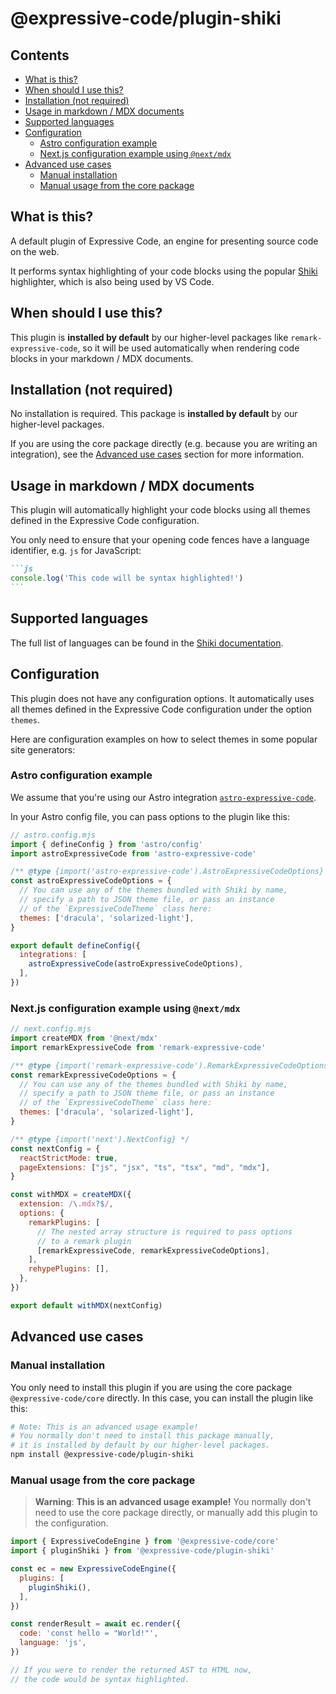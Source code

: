 # @expressive-code/plugin-shiki

## Contents

- [What is this?](#what-is-this)
- [When should I use this?](#when-should-i-use-this)
- [Installation (not required)](#installation-not-required)
- [Usage in markdown / MDX documents](#usage-in-markdown--mdx-documents)
- [Supported languages](#supported-languages)
- [Configuration](#configuration)
  - [Astro configuration example](#astro-configuration-example)
  - [Next.js configuration example using `@next/mdx`](#nextjs-configuration-example-using-nextmdx)
- [Advanced use cases](#advanced-use-cases)
  - [Manual installation](#manual-installation)
  - [Manual usage from the core package](#manual-usage-from-the-core-package)

## What is this?

A default plugin of Expressive Code, an engine for presenting source code on the web.

It performs syntax highlighting of your code blocks using the popular [Shiki](https://shiki.matsu.io/) highlighter, which is also being used by VS Code.

## When should I use this?

This plugin is **installed by default** by our higher-level packages like `remark-expressive-code`, so it will be used automatically when rendering code blocks in your markdown / MDX documents.

## Installation (not required)

No installation is required. This package is **installed by default** by our higher-level packages.

If you are using the core package directly (e.g. because you are writing an integration), see the [Advanced use cases](#advanced-use-cases) section for more information.

## Usage in markdown / MDX documents

This plugin will automatically highlight your code blocks using all themes defined in the Expressive Code configuration.

You only need to ensure that your opening code fences have a language identifier, e.g. `js` for JavaScript:

````md
```js
console.log('This code will be syntax highlighted!')
```
````

## Supported languages

The full list of languages can be found in the [Shiki documentation](https://github.com/shikijs/shiki/blob/main/docs/languages.md#all-languages).

## Configuration

This plugin does not have any configuration options. It automatically uses all themes defined in the Expressive Code configuration under the option `themes`.

Here are configuration examples on how to select themes in some popular site generators:

### Astro configuration example

We assume that you're using our Astro integration [`astro-expressive-code`](https://www.npmjs.com/package/astro-expressive-code).

In your Astro config file, you can pass options to the plugin like this:

```js
// astro.config.mjs
import { defineConfig } from 'astro/config'
import astroExpressiveCode from 'astro-expressive-code'

/** @type {import('astro-expressive-code').AstroExpressiveCodeOptions} */
const astroExpressiveCodeOptions = {
  // You can use any of the themes bundled with Shiki by name,
  // specify a path to JSON theme file, or pass an instance
  // of the `ExpressiveCodeTheme` class here:
  themes: ['dracula', 'solarized-light'],
}

export default defineConfig({
  integrations: [
    astroExpressiveCode(astroExpressiveCodeOptions),
  ],
})
```

### Next.js configuration example using `@next/mdx`

```js
// next.config.mjs
import createMDX from '@next/mdx'
import remarkExpressiveCode from 'remark-expressive-code'

/** @type {import('remark-expressive-code').RemarkExpressiveCodeOptions} */
const remarkExpressiveCodeOptions = {
  // You can use any of the themes bundled with Shiki by name,
  // specify a path to JSON theme file, or pass an instance
  // of the `ExpressiveCodeTheme` class here:
  themes: ['dracula', 'solarized-light'],
}

/** @type {import('next').NextConfig} */
const nextConfig = {
  reactStrictMode: true,
  pageExtensions: ["js", "jsx", "ts", "tsx", "md", "mdx"],
}

const withMDX = createMDX({
  extension: /\.mdx?$/,
  options: {
    remarkPlugins: [
      // The nested array structure is required to pass options
      // to a remark plugin
      [remarkExpressiveCode, remarkExpressiveCodeOptions],
    ],
    rehypePlugins: [],
  },
})

export default withMDX(nextConfig)
```

## Advanced use cases

### Manual installation

You only need to install this plugin if you are using the core package `@expressive-code/core` directly. In this case, you can install the plugin like this:

```bash
# Note: This is an advanced usage example!
# You normally don't need to install this package manually,
# it is installed by default by our higher-level packages.
npm install @expressive-code/plugin-shiki
```

### Manual usage from the core package

> **Warning**:
> **This is an advanced usage example!** You normally don't need to use the core package directly, or manually add this plugin to the configuration.

```js
import { ExpressiveCodeEngine } from '@expressive-code/core'
import { pluginShiki } from '@expressive-code/plugin-shiki'

const ec = new ExpressiveCodeEngine({
  plugins: [
    pluginShiki(),
  ],
})

const renderResult = await ec.render({
  code: 'const hello = "World!"',
  language: 'js',
})

// If you were to render the returned AST to HTML now,
// the code would be syntax highlighted.
```
